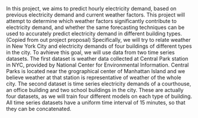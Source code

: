 In this project, we aims to predict hourly electricity demand, based on previous electricity demand and current weather factors. This project will attempt to determine which weather factors significantly contribute to electricity demand, and whether the same forecasting techniques can be used to accurately predict electricity demand in different building types. (Copied from out project proposal) Specifically, we will try to relate weather in New York City and electricity demands of four buildings of different types in the city. 
To avhieve this goal, we will use data from two time series datasets. The first dataset is weather data collected at Central Park station in NYC, provided by National Center for Environmental Information. Central Parks is located near the grographical center of Manhattan Island and we believe weather at that station is representative of weather of the whole city. The second dataset is time series electricity demands of a courthouse, an office building and two school buildings in the city. These are actually four datasets, as we will train four different models on each type of building. All time series datasets have a uniform time interval of 15 minutes, so that they can be concatenated. 
